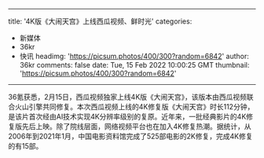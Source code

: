 
---
title: '4K版《大闹天宫》上线西瓜视频、鲜时光'
categories: 
 - 新媒体
 - 36kr
 - 快讯
headimg: 'https://picsum.photos/400/300?random=6842'
author: 36kr
comments: false
date: Tue, 15 Feb 2022 10:00:25 GMT
thumbnail: 'https://picsum.photos/400/300?random=6842'
---

<div>   
36氪获悉，2月15日，西瓜视频独家上线4K版《大闹天宫》，该版本由西瓜视频联合火山引擎共同修复。本次西瓜视频上线的4K修复版《大闹天宫》时长112分钟，是该片首次经由AI技术实现4K分辨率级别的复原。近年来，一批经典影片的4K修复版先后上映。除了院线层面，网络视频平台也在加入4K修复热潮。据统计，从2006年到2021年1月，中国电影资料馆完成了525部电影的2K修复，完成4K修复的有15部。  
</div>
            
